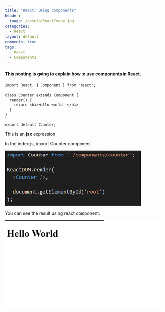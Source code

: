 ```yaml
---
title: "React: Using components"
header:
  image: /assets/ReactImage.jpg
categories:
  - React
layout: default
comments: true
tags:
  - React
  - Components
---
```


#### This posting is going to explain how to use components in React.

```
import React, { Component } from "react";

class Counter extends Component {
  render() { 
    return <h1>Hello world !</h1>
  }
}
 
export default Counter;
```
This is an **jsx** expression.

In the index.js, import Counter component

![Image import counter](/assets/importCounter.png)

You can see the result using react component.

![Image result hello world](/assets/resultHelloWorld.png)